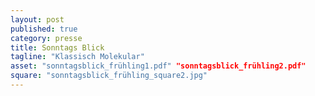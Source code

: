 ```yaml
---
layout: post
published: true
category: presse
title: Sonntags Blick
tagline: "Klassisch Molekular"
asset: "sonntagsblick_frühling1.pdf" "sonntagsblick_frühling2.pdf"
square: "sonntagsblick_frühling_square2.jpg"
---
```

